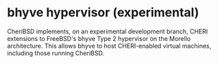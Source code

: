 # bhyve hypervisor (experimental)

CheriBSD implements, on an experimental development branch, CHERI extensions
to FreeBSD's bhyve Type 2 hypervisor on the Morello architecture.
This allows bhyve to host CHERI-enabled virtual machines, including those
running CheriBSD.
